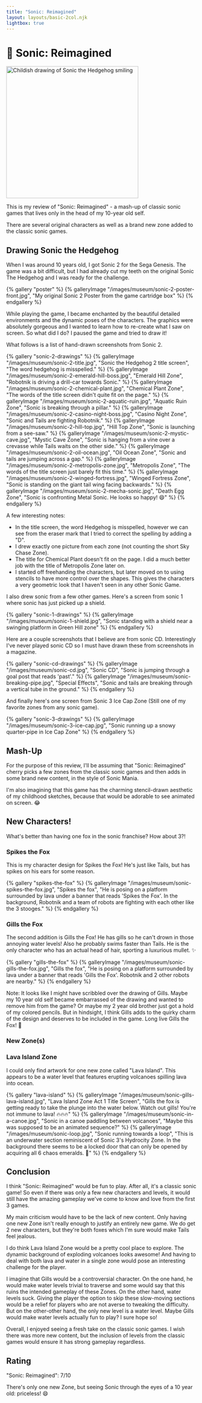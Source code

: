 ```yaml
---
title: "Sonic: Reimagined"
layout: layouts/basic-2col.njk
lightbox: true
---
```


# 🔵 Sonic: Reimagined

<img src="/images/museum/sonic-happy.jpg" alt="Childish drawing of Sonic the Hedgehog smiling" width=350px/>

This is my review of "Sonic: Reimagined" - a mash-up of classic sonic games that lives only in the head of my 10-year old self.

There are several original characters as well as a brand new zone added to the classic sonic games.

## Drawing Sonic the Hedgehog

When I was around 10 years old, I got Sonic 2 for the Sega Genesis. The game was a bit difficult, but I had already cut my teeth on the original Sonic The Hedgehog and I was ready for the challenge.

{% gallery "poster" %}
{% galleryImage "/images/museum/sonic-2-poster-front.jpg", "My original Sonic 2 Poster from the game cartridge box" %}
{% endgallery %}

While playing the game, I became enchanted by the beautiful detailed environments and the dynamic poses of the characters. The graphics were absolutely gorgeous and I wanted to learn how to re-create what I saw on screen. So what did I do? I paused the game and tried to draw it!

What follows is a list of hand-drawn screenshots from Sonic 2.

{% gallery "sonic-2-drawings" %}
{% galleryImage "/images/museum/sonic-2-title.jpg", "Sonic the Hedgehog 2 title screen", "The word hedgehog is misspelled." %}
{% galleryImage "/images/museum/sonic-2-emerald-hill-boss.jpg", "Emerald Hill Zone", "Robotnik is driving a drill-car towards Sonic." %}
{% galleryImage "/images/museum/sonic-2-chemical-plant.jpg", "Chemical Plant Zone", "The words of the title screen didn't quite fit on the page." %}
{% galleryImage "/images/museum/sonic-2-aquatic-ruin.jpg", "Aquatic Ruin Zone", "Sonic is breaking through a pillar." %}
{% galleryImage "/images/museum/sonic-2-casino-night-boss.jpg", "Casino Night Zone", "Sonic and Tails are fighting Robotnik." %}
{% galleryImage "/images/museum/sonic-2-hill-top.jpg", "Hill Top Zone", "Sonic is launching from a see-saw." %}
{% galleryImage "/images/museum/sonic-2-mystic-cave.jpg", "Mystic Cave Zone", "Sonic is hanging from a vine over a crevasse while Tails waits on the other side." %}
{% galleryImage "/images/museum/sonic-2-oil-ocean.jpg", "Oil Ocean Zone", "Sonic and tails are jumping across a gap." %}
{% galleryImage "/images/museum/sonic-2-metropolis-zone.jpg", "Metropolis Zone", "The words of the title screen just barely fit this time." %}
{% galleryImage "/images/museum/sonic-2-winged-fortress.jpg", "Winged Fortress Zone", "Sonic is standing on the giant tail wing facing backwards." %}
{% galleryImage "/images/museum/sonic-2-mecha-sonic.jpg", "Death Egg Zone", "Sonic is confronting Metal Sonic. He looks so happy! 😄" %}
{% endgallery %}

A few interesting notes:

- In the title screen, the word Hedgehog is misspelled, however we can see from the eraser mark that I tried to correct the spelling by adding a "D".
- I drew exactly one picture from each zone (not counting the short Sky Chase Zone).
- The title for Chemical Plant doesn't fit on the page. I did a much better job with the title of Metropolis Zone later on.
- I started off freehanding the characters, but later moved on to using stencils to have more control over the shapes. This gives the characters a very geometric look that I haven't seen in any other Sonic Game.

I also drew sonic from a few other games. Here's a screen from sonic 1 where sonic has just picked up a shield.

{% gallery "sonic-1-drawings" %}
{% galleryImage "/images/museum/sonic-1-shield.jpg", "Sonic standing with a shield near a swinging platform in Green Hill zone" %}
{% endgallery %}

Here are a couple screenshots that I believe are from sonic CD. Interestingly I've never played sonic CD so I must have drawn these from screenshots in a magazine.

{% gallery "sonic-cd-drawings" %}
{% galleryImage "/images/museum/sonic-cd.jpg", "Sonic CD", "Sonic is jumping through a goal post that reads 'past'." %}
{% galleryImage "/images/museum/sonic-breaking-pipe.jpg", "Special Effects", "Sonic and tails are breaking through a vertical tube in the ground." %}
{% endgallery %}

And finally here's one screen from Sonic 3 Ice Cap Zone (Still one of my favorite zones from any sonic game).

{% gallery "sonic-3-drawings" %}
{% galleryImage "/images/museum/sonic-3-ice-cap.jpg", "Sonic running up a snowy quarter-pipe in Ice Cap Zone" %}
{% endgallery %}

## Mash-Up

For the purpose of this review, I'll be assuming that "Sonic: Reimagined" cherry picks a few zones from the classic sonic games and then adds in some brand new content, in the style of Sonic Mania.

I'm also imagining that this game has the charming stencil-drawn aesthetic of my childhood sketches, because that would be adorable to see animated on screen. 😂

## New Characters!

What's better than having one fox in the sonic franchise? How about 3?!

### Spikes the Fox

This is my character design for Spikes the Fox! He's just like Tails, but has spikes on his ears for some reason.

{% gallery "spikes-the-fox" %}
{% galleryImage "/images/museum/sonic-spikes-the-fox.jpg", "Spikes the fox", "He is posing on a platform surrounded by lava under a banner that reads 'Spikes the Fox'. In the background, Robotnik and a team of robots are fighting with each other like the 3 stooges." %}
{% endgallery %}

### Gills the Fox

The second addition is Gills the Fox! He has gills so he can't drown in those annoying water levels! Also he probably swims faster than Tails. He is the only character who has an actual head of hair, sporting a luxurious mullet. ✨

{% gallery "gills-the-fox" %}
{% galleryImage "/images/museum/sonic-gills-the-fox.jpg", "Gills the fox", "He is posing on a platform surrounded by lava under a banner that reads 'Gills the Fox'. Robotnik and 2 other robots are nearby." %}
{% endgallery %}

Note: It looks like I might have scribbled over the drawing of Gills. Maybe my 10 year old self became embarrassed of the drawing and wanted to remove him from the game? Or maybe my 2 year old brother just got a hold of my colored pencils. But in hindsight, I think Gills adds to the quirky charm of the design and deserves to be included in the game. Long live Gills the Fox! 🦊

### New Zone(s)

### Lava Island Zone

I could only find artwork for one new zone called "Lava Island". This appears to be a water level that features erupting volcanoes spilling lava into ocean.

{% gallery "lava-island" %}
{% galleryImage "/images/museum/sonic-gills-lava-island.jpg", "Lava Island Zone Act 1 Title Screen", "Gills the fox is getting ready to take the plunge into the water below. Watch out gills! You're not immune to lava! 🔥🔥🔥" %}
{% galleryImage "/images/museum/sonic-in-a-canoe.jpg", "Sonic in a canoe paddling between volcanoes", "Maybe this was supposed to be an animated sequence?" %}
{% galleryImage "/images/museum/sonic-loop.jpg", "Sonic running towards a loop", "This is an underwater section reminiscent of Sonic 3's Hydrocity Zone. In the background there seems to be a locked door that can only be opened by acquiring all 6 chaos emeralds. 💎" %}
{% endgallery %}

## Conclusion

I think "Sonic: Reimagined" would be fun to play. After all, it's a classic sonic game! So even if there was only a few new characters and levels, it would still have the amazing gameplay we've come to know and love from the first 3 games.

My main criticism would have to be the lack of new content. Only having one new Zone isn't really enough to justify an entirely new game. We do get 2 new characters, but they're both foxes which I'm sure would make Tails feel jealous.

I do think Lava Island Zone would be a pretty cool place to explore. The dynamic background of exploding volcanoes looks awesome! And having to deal with both lava and water in a single zone would pose an interesting challenge for the player.

I imagine that Gills would be a controversial character. On the one hand, he would make water levels trivial to traverse and some would say that this ruins the intended gameplay of these Zones. On the other hand, water levels suck. Giving the player the option to skip these slow-moving sections would be a relief for players who are not averse to tweaking the difficulty. But on the other-other hand, the only new level is a water level. Maybe Gills would make water levels actually fun to play? I sure hope so!

Overall, I enjoyed seeing a fresh take on the classic sonic games. I wish there was more new content, but the inclusion of levels from the classic games would ensure it has strong gameplay regardless.

## Rating

"Sonic: Reimagined": 7/10

There's only one new Zone, but seeing Sonic through the eyes of a 10 year old: priceless! 😄
